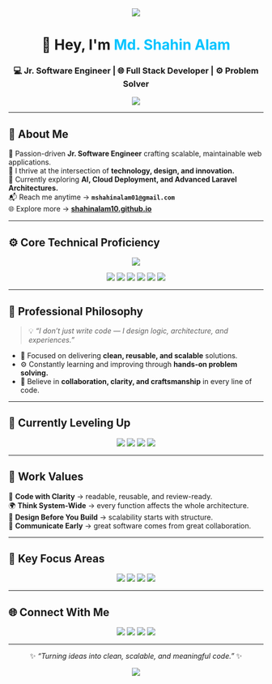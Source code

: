 <!-- ========================== 🚀 MD. SHAHIN ALAM | ELEVATED GITHUB PROFILE ========================== -->
<div align="center">

<!-- Animated Header -->
<img src="https://capsule-render.vercel.app/api?type=waving&color=0:00C4FF,100:0077FF&height=140&section=header&animation=fadeIn" />

# 👋 Hey, I'm <span style="color:#00C4FF;">Md. Shahin Alam</span>  
### 💻 Jr. Software Engineer | 🌐 Full Stack Developer | ⚙️ Problem Solver  

<img src="https://readme-typing-svg.herokuapp.com?font=Fira+Code&weight=600&size=22&pause=1000&color=00C4FF&center=true&vCenter=true&width=800&lines=Building+Scalable+Systems+🚀;Crafting+Modern+Web+Architectures+🧠;Delivering+Clean,+Efficient+Code+💡;Laravel+|+PHP+|+JavaScript+|+MySQL+|+API+Integration" />

</div>

---

## 🧭 About Me  

🎯 Passion-driven **Jr. Software Engineer** crafting scalable, maintainable web applications.  
🧩 I thrive at the intersection of **technology, design, and innovation.**  
🧠 Currently exploring **AI, Cloud Deployment, and Advanced Laravel Architectures.**  
📬 Reach me anytime → **`mshahinalam01@gmail.com`**  
🌐 Explore more → [**shahinalam10.github.io**](https://shahinalam10.github.io)  

---

## ⚙️ Core Technical Proficiency  


<p align="center">
  <img src="https://skillicons.dev/icons?i=laravel,php,js,bootstrap,mysql,python,html,css,git,github,vscode,figma,postman" />
</p>

<p align="center">
  <img src="https://img.shields.io/badge/-Laravel-FF2D20?style=for-the-badge&logo=laravel&logoColor=white"/>
  <img src="https://img.shields.io/badge/-PHP-777BB4?style=for-the-badge&logo=php&logoColor=white"/>
  <img src="https://img.shields.io/badge/-JavaScript-F7DF1E?style=for-the-badge&logo=javascript&logoColor=black"/>
  <img src="https://img.shields.io/badge/-MySQL-4479A1?style=for-the-badge&logo=mysql&logoColor=white"/>
  <img src="https://img.shields.io/badge/-Python-3776AB?style=for-the-badge&logo=python&logoColor=white"/>
  <img src="https://img.shields.io/badge/-API_Integration-00C4FF?style=for-the-badge&logo=swagger&logoColor=white"/>
</p>

---


## 🧠 Professional Philosophy  

> 💡 *“I don’t just write code — I design logic, architecture, and experiences.”*

- 🚀 Focused on delivering **clean, reusable, and scalable** solutions.  
- ⚙️ Constantly learning and improving through **hands-on problem solving.**  
- 🤝 Believe in **collaboration, clarity, and craftsmanship** in every line of code.  

---

## 🌱 Currently Leveling Up  

<p align="center">
  <img src="https://img.shields.io/badge/-Cloud%20Computing-00C4FF?style=for-the-badge&logo=icloud&logoColor=white" />
  <img src="https://img.shields.io/badge/-API%20Integration-0077FF?style=for-the-badge&logo=swagger&logoColor=white" />
  <img src="https://img.shields.io/badge/-AI%20%26%20Data%20Science-0D8ABC?style=for-the-badge&logo=tensorflow&logoColor=white" />
  <img src="https://img.shields.io/badge/-Vue.js%20%26%20React-42B883?style=for-the-badge&logo=react&logoColor=white" />
</p>

---

## 🧩 Work Values  

💼 **Code with Clarity** → readable, reusable, and review-ready.  
🌍 **Think System-Wide** → every function affects the whole architecture.  
🧠 **Design Before You Build** → scalability starts with structure.  
💬 **Communicate Early** → great software comes from great collaboration.  

---

## 🎯 Key Focus Areas  

<p align="center">
  <img src="https://img.shields.io/badge/-Software%20Architecture-0077FF?style=for-the-badge&logo=archlinux&logoColor=white" />
  <img src="https://img.shields.io/badge/-API%20Development-00C4FF?style=for-the-badge&logo=postman&logoColor=white" />
  <img src="https://img.shields.io/badge/-Database%20Design-1E90FF?style=for-the-badge&logo=mysql&logoColor=white" />
  <img src="https://img.shields.io/badge/-Performance%20Optimization-0077FF?style=for-the-badge&logo=rocket&logoColor=white" />
</p>

---

## 🌐 Connect With Me  

<p align="center">
  <a href="mailto:mshahinalam01@gmail.com"><img src="https://img.shields.io/badge/-Gmail-D14836?style=for-the-badge&logo=gmail&logoColor=white"/></a>
  <a href="https://linkedin.com/in/mshahinalam10"><img src="https://img.shields.io/badge/-LinkedIn-0077B5?style=for-the-badge&logo=linkedin&logoColor=white"/></a>
  <a href="https://github.com/shahinalam10"><img src="https://img.shields.io/badge/-GitHub-181717?style=for-the-badge&logo=github&logoColor=white"/></a>
  <a href="https://shahinalam10.github.io"><img src="https://img.shields.io/badge/-Portfolio-00C4FF?style=for-the-badge&logo=google-chrome&logoColor=white"/></a>
</p>

---

<div align="center">
  
✨ *“Turning ideas into clean, scalable, and meaningful code.”* ✨  

<img src="https://capsule-render.vercel.app/api?type=waving&color=0:0077FF,100:00C4FF&height=120&section=footer&animation=fadeIn"/>

</div>

